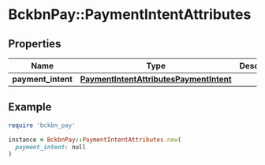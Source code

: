# BckbnPay::PaymentIntentAttributes

## Properties

| Name | Type | Description | Notes |
| ---- | ---- | ----------- | ----- |
| **payment_intent** | [**PaymentIntentAttributesPaymentIntent**](PaymentIntentAttributesPaymentIntent.md) |  | [optional] |

## Example

```ruby
require 'bckbn_pay'

instance = BckbnPay::PaymentIntentAttributes.new(
  payment_intent: null
)
```

